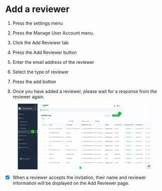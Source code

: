 # Add a reviewer





1. ﻿﻿﻿Press the settings menu
2. Press the Manage User Account menu.
3. ﻿﻿﻿Click the Add Reviewer tab
4. ﻿﻿﻿Press the Add Reviewer button









1. Enter the email address of the reviewer
2. ﻿﻿﻿Select the type of reviewer
3. ﻿﻿﻿Press the add button
4. ﻿﻿﻿Once you have added a reviewer, please wait for a response from the reviewer again.

<figure><img src="../../../.gitbook/assets/image%20(2)%20(1)%20(1)%20(1)%20(1)%20(1).png" alt=""><figcaption></figcaption></figure>

* [x] When a reviewer accepts the invitation, their name and reviewer information will be displayed on the Add Reviewer page.
